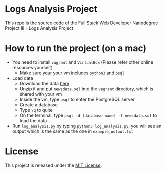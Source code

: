 # Logs Analysis Project
This repo is the source code of the Full Stack Web Developer Nanodegree Project
III - Logs Analysis Project

# How to run the project (on a mac)
- You need to install `vagrant` and `VirtualBox` (Please refer other online
  resources yourself)
    - Make sure your your vm includes `python3` and `psql`
- Load data
    - Download the data
      [here](https://d17h27t6h515a5.cloudfront.net/topher/2016/August/57b5f748_newsdata/newsdata.zip)
    - Unzip it and put `newsdata.sql` into the `vagrant` directory, which is
      shared with your vm
    - Inside the vm, type `psql` to enter the PostgreSQL server
    - Create a database
    - Type `\q` to quite
    - On the terminal, type `psql -d [database name] -f newsdata.sql` to load
      the data
- Run `log_analysis.py` by typing `python3 log_analysis.py`, you will see an
  output which is the same as the one in `example_output.txt`

# License
This project is released under the [MIT
License](https://opensource.org/licenses/MIT).

